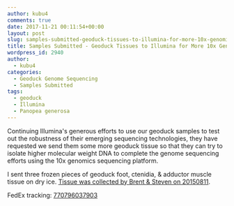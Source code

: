 ```yaml
---
author: kubu4
comments: true
date: 2017-11-21 00:11:54+00:00
layout: post
slug: samples-submitted-geoduck-tissues-to-illumina-for-more-10x-genomics-sequencing
title: Samples Submitted - Geoduck Tissues to Illumina for More 10x Genomics Sequencing
wordpress_id: 2940
author:
  - kubu4
categories:
  - Geoduck Genome Sequencing
  - Samples Submitted
tags:
  - geoduck
  - Illumina
  - Panopea generosa
---
```


Continuing Illumina's generous efforts to use our geoduck samples to test out the robustness of their emerging sequencing technologies, they have requested we send them some more geoduck tissue so that they can try to isolate higher molecular weight DNA to complete the genome sequencing efforts using the 10x genomics sequencing platform.

I sent three frozen pieces of geoduck foot, ctenidia, & adductor muscle tissue on dry ice. [Tissue was collected by Brent & Steven on 20150811](https://onsnetwork.org/halfshell/2015/08/11/big-day-big-clam/).

FedEx tracking: [770796037903](https://www.fedex.com/apps/fedextrack/?action=track&tracknumbers=770796037903&clienttype=ivshpalrt)
